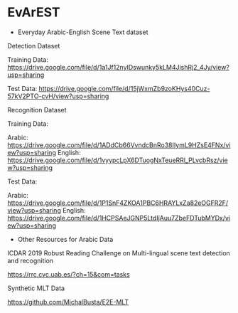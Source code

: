 # EvArEST

- Everyday Arabic-English Scene Text dataset

Detection Dataset

Training Data:
https://drive.google.com/file/d/1a1Jf12nyIDswunky5kLM4JishRj2_4Jy/view?usp=sharing

Test Data:
https://drive.google.com/file/d/15jWxmZb9zoKHys40Cuz-57kV2PTO-cvH/view?usp=sharing

Recognition Dataset

Training Data:

Arabic: https://drive.google.com/file/d/1ADdCb66VvndcBnRo38IIymL9HZsE4FNx/view?usp=sharing
English: https://drive.google.com/file/d/1vyypcLpX6DTuogNxTeueRRl_PLvcbRsz/view?usp=sharing

Test Data:

Arabic: https://drive.google.com/file/d/1P1SnF4ZKOA1PBC6HRAYLxZa82eOGFR2F/view?usp=sharing
English: https://drive.google.com/file/d/1HCPSAeJGNP5LtdIjAuu7ZbeFDTubMYDx/view?usp=sharing


- Other Resources for Arabic Data

ICDAR 2019 Robust Reading Challenge on Multi-lingual scene text detection and recognition

https://rrc.cvc.uab.es/?ch=15&com=tasks

Synthetic MLT Data

https://github.com/MichalBusta/E2E-MLT


